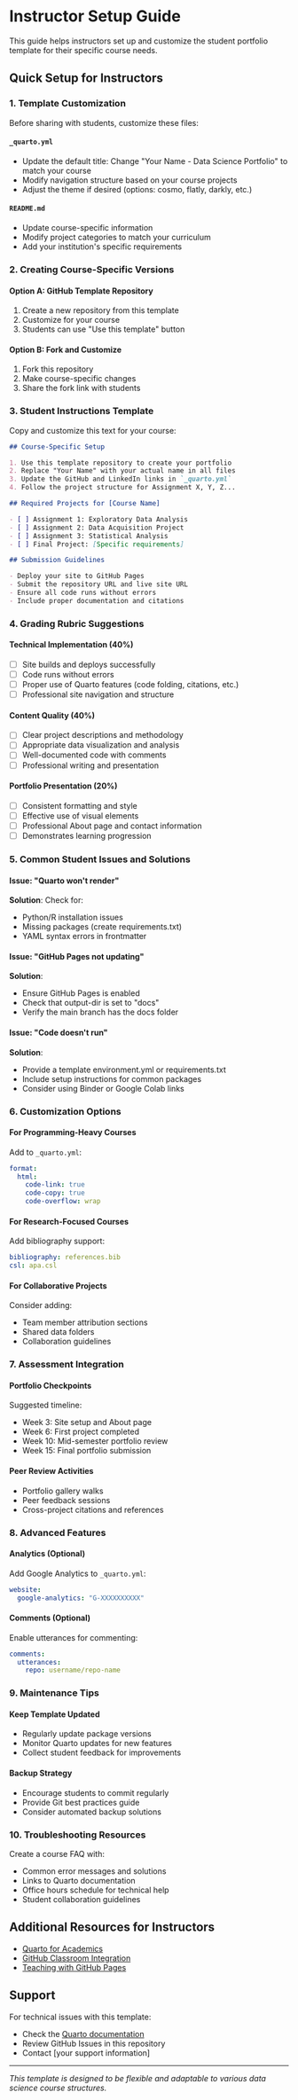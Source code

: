 # Instructor Setup Guide

This guide helps instructors set up and customize the student portfolio template for their specific course needs.

## Quick Setup for Instructors

### 1. Template Customization

Before sharing with students, customize these files:

#### `_quarto.yml`
- Update the default title: Change "Your Name - Data Science Portfolio" to match your course
- Modify navigation structure based on your course projects
- Adjust the theme if desired (options: cosmo, flatly, darkly, etc.)

#### `README.md`
- Update course-specific information
- Modify project categories to match your curriculum
- Add your institution's specific requirements

### 2. Creating Course-Specific Versions

#### Option A: GitHub Template Repository
1. Create a new repository from this template
2. Customize for your course
3. Students can use "Use this template" button

#### Option B: Fork and Customize
1. Fork this repository
2. Make course-specific changes
3. Share the fork link with students

### 3. Student Instructions Template

Copy and customize this text for your course:

```markdown
## Course-Specific Setup

1. Use this template repository to create your portfolio
2. Replace "Your Name" with your actual name in all files
3. Update the GitHub and LinkedIn links in `_quarto.yml`
4. Follow the project structure for Assignment X, Y, Z...

## Required Projects for [Course Name]

- [ ] Assignment 1: Exploratory Data Analysis
- [ ] Assignment 2: Data Acquisition Project  
- [ ] Assignment 3: Statistical Analysis
- [ ] Final Project: [Specific requirements]

## Submission Guidelines

- Deploy your site to GitHub Pages
- Submit the repository URL and live site URL
- Ensure all code runs without errors
- Include proper documentation and citations
```

### 4. Grading Rubric Suggestions

#### Technical Implementation (40%)
- [ ] Site builds and deploys successfully
- [ ] Code runs without errors
- [ ] Proper use of Quarto features (code folding, citations, etc.)
- [ ] Professional site navigation and structure

#### Content Quality (40%)
- [ ] Clear project descriptions and methodology
- [ ] Appropriate data visualization and analysis
- [ ] Well-documented code with comments
- [ ] Professional writing and presentation

#### Portfolio Presentation (20%)
- [ ] Consistent formatting and style
- [ ] Effective use of visual elements
- [ ] Professional About page and contact information
- [ ] Demonstrates learning progression

### 5. Common Student Issues and Solutions

#### Issue: "Quarto won't render"
**Solution**: Check for:
- Python/R installation issues
- Missing packages (create requirements.txt)
- YAML syntax errors in frontmatter

#### Issue: "GitHub Pages not updating"
**Solution**: 
- Ensure GitHub Pages is enabled
- Check that output-dir is set to "docs"
- Verify the main branch has the docs folder

#### Issue: "Code doesn't run"
**Solution**:
- Provide a template environment.yml or requirements.txt
- Include setup instructions for common packages
- Consider using Binder or Google Colab links

### 6. Customization Options

#### For Programming-Heavy Courses
Add to `_quarto.yml`:
```yaml
format:
  html:
    code-link: true
    code-copy: true
    code-overflow: wrap
```

#### For Research-Focused Courses
Add bibliography support:
```yaml
bibliography: references.bib
csl: apa.csl
```

#### For Collaborative Projects
Consider adding:
- Team member attribution sections
- Shared data folders
- Collaboration guidelines

### 7. Assessment Integration

#### Portfolio Checkpoints
Suggested timeline:
- Week 3: Site setup and About page
- Week 6: First project completed
- Week 10: Mid-semester portfolio review
- Week 15: Final portfolio submission

#### Peer Review Activities
- Portfolio gallery walks
- Peer feedback sessions
- Cross-project citations and references

### 8. Advanced Features

#### Analytics (Optional)
Add Google Analytics to `_quarto.yml`:
```yaml
website:
  google-analytics: "G-XXXXXXXXXX"
```

#### Comments (Optional)
Enable utterances for commenting:
```yaml
comments:
  utterances:
    repo: username/repo-name
```

### 9. Maintenance Tips

#### Keep Template Updated
- Regularly update package versions
- Monitor Quarto updates for new features
- Collect student feedback for improvements

#### Backup Strategy
- Encourage students to commit regularly
- Provide Git best practices guide
- Consider automated backup solutions

### 10. Troubleshooting Resources

Create a course FAQ with:
- Common error messages and solutions
- Links to Quarto documentation
- Office hours schedule for technical help
- Student collaboration guidelines

## Additional Resources for Instructors

- [Quarto for Academics](https://quarto.org/docs/blog/posts/2022-10-25-jupyter-authoring/)
- [GitHub Classroom Integration](https://classroom.github.com/)
- [Teaching with GitHub Pages](https://docs.github.com/en/education)

## Support

For technical issues with this template:
- Check the [Quarto documentation](https://quarto.org/docs/)
- Review GitHub Issues in this repository
- Contact [your support information]

---

*This template is designed to be flexible and adaptable to various data science course structures.*
